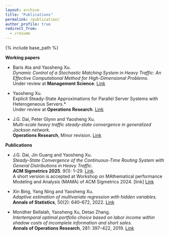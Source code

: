 ```yaml
---
layout: archive
title: "Publications"
permalink: /publication/
author_profile: true
redirect_from:
  - /resume
---
```


{% include base_path %}

**Working papers**

* Baris Ata and Yaosheng Xu. <br>
*Dynamic Control of a Stochastic Matching System in Heavy Traffic: An Effective Computational Method for High-Dimensional Problems.*<br>
Under review at **Management Science**. [Link](https://arxiv.org/abs/2509.00809)

* Yaosheng Xu.<br>
  Explicit Steady-State Approximations for Parallel Server Systems with Heterogeneous Servers.*<br>
Under review at **Operations Research**. [Link](https://arxiv.org/abs/2406.04203)

* J.G. Dai, Peter Glynn and Yaosheng Xu.<br>
*Multi-scale heavy traffic steady-state convergence in generalized Jackson network.*<br>
**Operations Research**, Minor revision. [Link](https://arxiv.org/abs/2304.01499)


**Publications**

* J.G. Dai, Jin Guang and Yaosheng Xu. <br>
*Steady-State Convergence of the Continuous-Time Routing System with General Distributions in Heavy Traffic.*<br>
**ACM Sigmetrics 2025**. 9(1): 1–29.  [Link](https://dl.acm.org/doi/10.1145/3711703).<br>
  A short version is accepted at Workshop on MAthematical performance Modeling and Analysis (MAMA) of ACM Sigmetrics 2024. [link] [Link](https://arxiv.org/pdf/2405.10876)

* Xin Bing, Yang Ning and Yaosheng Xu.<br>
*Adaptive estimation of multivariate regression with hidden variables.*<br>
**Annals of Statistics**, 50(2): 640–672, 2022. [Link](https://projecteuclid.org/journals/annals-of-statistics/volume-50/issue-2/Adaptive-estimation-in-multivariate-response-regression-with-hidden-variables/10.1214/21-AOS2059.short)

* Mondher Bellalah, Yaosheng Xu, Detao Zhang.<br>
*Intertemporal optimal portfolio choice based on labor income within shadow costs of incomplete information and short sales.*<br>
**Annals of Operations Research**, 281: 397–422, 2019. [Link](https://link.springer.com/article/10.1007/s10479-018-2901-4)




